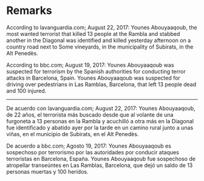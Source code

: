 # Remarks

According to lavanguardia.com; August 22, 2017: Younes Abouyaaqoub, the most wanted terrorist that killed 13 people at the Rambla and stabbed another in the Diagonal was identified and killed yesterday afternoon on a country road next to Some vineyards, in the municipality of Subirats, in the Alt Penedès.

According to bbc.com; August 19, 2017: Younes Abouyaaqoub was suspected for terrorism by the Spanish authorities for conducting terror attacks in Barcelona, Spain. Younes Abouyaaqoub was suspected for driving over pedestrians in Las Ramblas, Barcelona, that left 13 people dead and 100 injured.

*******************************************************

De acuerdo con lavanguardia.com; August 22, 2017: Younes Abouyaaqoub, de 22 años, el terrorista más buscado desde que al volante de una furgoneta a 13 personas en la Rambla y acuchilló a otra más en la Diagonal fue identificado y abatido ayer por la tarde en un camino rural junto a unas viñas, en el municipio de Subirats, en el Alt Penedès.

De acuerdo a bbc.com; Agosto 19, 2017: Younes Abouyaaqoub es sospechoso por terrorismo por las autoridades por conducir ataques terroristas en Barcelona, España. Younes Abouyaaqoub fue sospechoso de atropellar transeúntes en Las Ramblas, Barcelona, que dejó un saldo de 13 personas muertas y 100 heridos.
